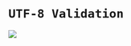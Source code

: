 # `UTF-8 Validation` 
![](https://1.bp.blogspot.com/-Fw4FyitPOkw/YU8ClF2NwQI/AAAAAAAAW-w/YeIb-pdOErseGoYCwNkr-DYZLljmltMUgCLcBGAsYHQ/s1280/leetcode-UTF-8-Validation-problem-solution.jpg)
